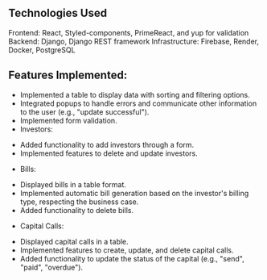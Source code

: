 <h2><strong>Technologies Used</strong></h2>

Frontend: React, Styled-components, PrimeReact, and yup for validation
Backend: Django, Django REST framework
Infrastructure: Firebase, Render, Docker, PostgreSQL

<h2><strong>Features Implemented:</strong></h2>

* Implemented a table to display data with sorting and filtering options.
* Integrated popups to handle errors and communicate other information to the user (e.g., "update successful").
* Implemented form validation.
* Investors:
 - Added functionality to add investors through a form.
 - Implemented features to delete and update investors.
* Bills:
 - Displayed bills in a table format.
 - Implemented automatic bill generation based on the investor's billing type, respecting the business case.
 - Added functionality to delete bills.
* Capital Calls:
 - Displayed capital calls in a table.
 - Implemented features to create, update, and delete capital calls.
 - Added functionality to update the status of the capital (e.g., "send", "paid", "overdue").





